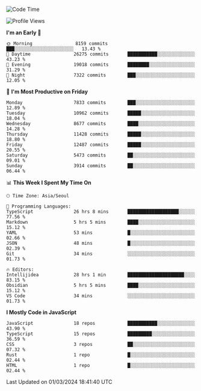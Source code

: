 <!--START_SECTION:waka-->
![Code Time](http://img.shields.io/badge/Code%20Time-5%2C722%20hrs%2022%20mins-blue)

![Profile Views](http://img.shields.io/badge/Profile%20Views-0-blue)

**I'm an Early 🐤** 

```text
🌞 Morning                8159 commits        ███░░░░░░░░░░░░░░░░░░░░░░   13.43 % 
🌆 Daytime                26275 commits       ███████████░░░░░░░░░░░░░░   43.23 % 
🌃 Evening                19018 commits       ████████░░░░░░░░░░░░░░░░░   31.29 % 
🌙 Night                  7322 commits        ███░░░░░░░░░░░░░░░░░░░░░░   12.05 % 
```
📅 **I'm Most Productive on Friday** 

```text
Monday                   7833 commits        ███░░░░░░░░░░░░░░░░░░░░░░   12.89 % 
Tuesday                  10962 commits       █████░░░░░░░░░░░░░░░░░░░░   18.04 % 
Wednesday                8677 commits        ████░░░░░░░░░░░░░░░░░░░░░   14.28 % 
Thursday                 11428 commits       █████░░░░░░░░░░░░░░░░░░░░   18.80 % 
Friday                   12487 commits       █████░░░░░░░░░░░░░░░░░░░░   20.55 % 
Saturday                 5473 commits        ██░░░░░░░░░░░░░░░░░░░░░░░   09.01 % 
Sunday                   3914 commits        ██░░░░░░░░░░░░░░░░░░░░░░░   06.44 % 
```


📊 **This Week I Spent My Time On** 

```text
🕑︎ Time Zone: Asia/Seoul

💬 Programming Languages: 
TypeScript               26 hrs 8 mins       ███████████████████░░░░░░   77.56 % 
Markdown                 5 hrs 5 mins        ████░░░░░░░░░░░░░░░░░░░░░   15.12 % 
YAML                     53 mins             █░░░░░░░░░░░░░░░░░░░░░░░░   02.66 % 
JSON                     48 mins             █░░░░░░░░░░░░░░░░░░░░░░░░   02.39 % 
Git                      34 mins             ░░░░░░░░░░░░░░░░░░░░░░░░░   01.73 % 

🔥 Editors: 
Intellijidea             28 hrs 1 min        █████████████████████░░░░   83.15 % 
Obsidian                 5 hrs 5 mins        ████░░░░░░░░░░░░░░░░░░░░░   15.12 % 
VS Code                  34 mins             ░░░░░░░░░░░░░░░░░░░░░░░░░   01.73 % 
```

**I Mostly Code in JavaScript** 

```text
JavaScript               18 repos            ███████████░░░░░░░░░░░░░░   43.90 % 
TypeScript               15 repos            █████████░░░░░░░░░░░░░░░░   36.59 % 
CSS                      3 repos             ██░░░░░░░░░░░░░░░░░░░░░░░   07.32 % 
Rust                     1 repo              █░░░░░░░░░░░░░░░░░░░░░░░░   02.44 % 
HTML                     1 repo              █░░░░░░░░░░░░░░░░░░░░░░░░   02.44 % 
```




 Last Updated on 01/03/2024 18:41:40 UTC
<!--END_SECTION:waka-->

